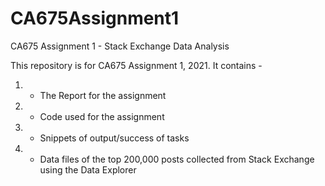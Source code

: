 # CA675Assignment1
CA675 Assignment 1 - Stack Exchange Data Analysis

This repository is for CA675 Assignment 1, 2021. It contains - 
1) - The Report for the assignment
2) - Code used for the assignment
3) - Snippets of output/success of tasks
4) - Data files of the top 200,000 posts collected from Stack Exchange using the Data Explorer
